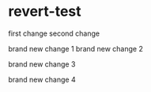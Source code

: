 # revert-test
first change
second change

brand new change 1
brand new change 2

brand new change 3

brand new change 4
